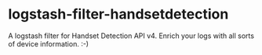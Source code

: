 # logstash-filter-handsetdetection
A logstash filter for Handset Detection API v4. Enrich your logs with all sorts of device information. :-)
